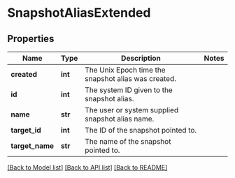 # SnapshotAliasExtended

## Properties
Name | Type | Description | Notes
------------ | ------------- | ------------- | -------------
**created** | **int** | The Unix Epoch time the snapshot alias was created. | 
**id** | **int** | The system ID given to the snapshot alias. | 
**name** | **str** | The user or system supplied snapshot alias name. | 
**target_id** | **int** | The ID of the snapshot pointed to. | 
**target_name** | **str** | The name of the snapshot pointed to. | 

[[Back to Model list]](../README.md#documentation-for-models) [[Back to API list]](../README.md#documentation-for-api-endpoints) [[Back to README]](../README.md)


